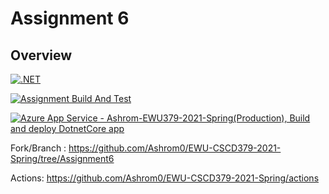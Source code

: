 ﻿
# Assignment 6

## Overview

[![.NET](https://github.com/Ashrom0/EWU-CSCD379-2021-Spring/actions/workflows/dotnet.yml/badge.svg)](https://github.com/Ashrom0/EWU-CSCD379-2021-Spring/actions/workflows/dotnet.yml)

[![Assignment Build And Test](https://github.com/Ashrom0/EWU-CSCD379-2021-Spring/actions/workflows/AssignmentBuild.yml/badge.svg)](https://github.com/Ashrom0/EWU-CSCD379-2021-Spring/actions/workflows/AssignmentBuild.yml)

[![Azure App Service - Ashrom-EWU379-2021-Spring(Production), Build and deploy DotnetCore app](https://github.com/Ashrom0/EWU-CSCD379-2021-Spring/actions/workflows/assignment6_ashrom-ewu379-2021-spring.yml/badge.svg)](https://github.com/Ashrom0/EWU-CSCD379-2021-Spring/actions/workflows/assignment6_ashrom-ewu379-2021-spring.yml)

Fork/Branch : https://github.com/Ashrom0/EWU-CSCD379-2021-Spring/tree/Assignment6

Actions: https://github.com/Ashrom0/EWU-CSCD379-2021-Spring/actions
